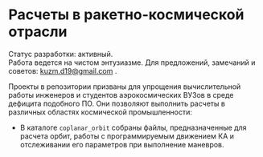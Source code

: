 # Расчеты в ракетно-космической отрасли
Статус разработки: активный. <br>
Работа ведется на чистом энтузиазме. Для предложений, замечаний и советов: kuzm.d19@gmail.com .

Проекты в репозитории призваны для упрощения вычислительной работы инженеров и студентов аэрокосмических ВУЗов в среде дефицита подобного ПО. Они позволяют выполнить расчеты в различных областях космической промышленности:

- В каталоге `coplanar_orbit` собраны файлы, предназначенные для расчета орбит, работы с программируемым движением КА и отслеживании его параметров при выполнение маневров.


